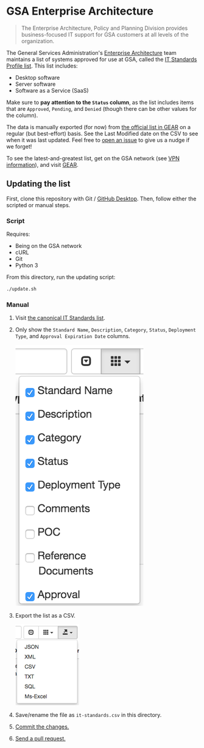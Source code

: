 # GSA Enterprise Architecture

> The Enterprise Architecture, Policy and Planning Division provides business-focused IT support for GSA customers at all levels of the organization.

The General Services Administration's [Enterprise Architecture](http://www.gsa.gov/portal/category/26815) team maintains a list of systems approved for use at GSA, called the [IT Standards Profile list](it-standards.csv). This list includes:

* Desktop software
* Server software
* Software as a Service (SaaS)

Make sure to **pay attention to the `Status` column**, as the list includes items that are `Approved`, `Pending`, and `Denied` (though there can be other values for the column).

The data is manually exported (for now) from [the official list in GEAR](https://ea.gsa.gov/#!/itstandards) on a regular (but best-effort) basis. See the Last Modified date on the CSV to see when it was last updated. Feel free to [open an issue](https://github.com/GSA/data/issues/new) to give us a nudge if we forget!

To see the latest-and-greatest list, get on the GSA network (see [VPN information](https://handbook.18f.gov/anyconnect/)), and visit [GEAR](https://ea.gsa.gov/#!/itstandards).

## Updating the list

First, clone this repository with Git / [GitHub Desktop](https://desktop.github.com/). Then, follow either the scripted or manual steps.

### Script

Requires:

* Being on the GSA network
* cURL
* Git
* Python 3

From this directory, run the updating script:

```sh
./update.sh
```

### Manual

1. Visit [the canonical IT Standards list](https://ea.gsa.gov/#!/itstandards).
1. Only show the `Standard Name`, `Description`, `Category`, `Status`, `Deployment Type`, and `Approval Expiration Date` columns.

    ![column selection drop-down](columns.png)

1. Export the list as a CSV.

    ![export drop-down](export.png)

1. Save/rename the file as `it-standards.csv` in this directory.
1. [Commit the changes.](https://services.github.com/on-demand/github-desktop/add-commits-github-desktop)
1. [Send a pull request.](https://services.github.com/on-demand/github-desktop/pull-request-github-desktop)

